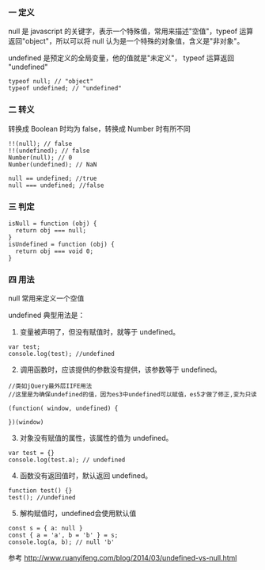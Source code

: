 ### 一 定义

null 是 javascript 的关键字，表示一个特殊值，常用来描述"空值"，typeof 运算返回"object"，所以可以将 null 认为是一个特殊的对象值，含义是"非对象"。

undefined 是预定义的全局变量，他的值就是"未定义"， typeof 运算返回 "undefined"

```
typeof null; // "object"
typeof undefined; // "undefined"
```

### 二 转义

转换成 Boolean 时均为 false，转换成 Number 时有所不同

```
!!(null); // false
!!(undefined); // false
Number(null); // 0
Number(undefined); // NaN

null == undefined; //true
null === undefined; //false
```

### 三 判定

```
isNull = function (obj) {
  return obj === null;
}
isUndefined = function (obj) {
  return obj === void 0;
}
```

### 四 用法

null 常用来定义一个空值

undefined 典型用法是：

1. 变量被声明了，但没有赋值时，就等于 undefined。

```
var test;
console.log(test); //undefined
```

2. 调用函数时，应该提供的参数没有提供，该参数等于 undefined。

```
//类如jQuery最外层IIFE用法
//这里是为确保undefined的值，因为es3中undefined可以赋值，es5才做了修正,变为只读

(function( window, undefined) {

})(window)
```

3. 对象没有赋值的属性，该属性的值为 undefined。

```
var test = {}
console.log(test.a); // undefined
```

4. 函数没有返回值时，默认返回 undefined。

```
function test() {}
test(); //undefined
```

5. 解构赋值时，undefined会使用默认值

```
const s = { a: null }
const { a = 'a', b = 'b' } = s;
console.log(a, b); // null 'b'

```


参考 http://www.ruanyifeng.com/blog/2014/03/undefined-vs-null.html
